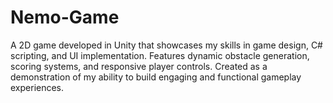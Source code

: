 # Nemo-Game
A 2D game developed in Unity that showcases my skills in game design, C# scripting, and UI implementation. Features dynamic obstacle generation, scoring systems, and responsive player controls. Created as a demonstration of my ability to build engaging and functional gameplay experiences.
